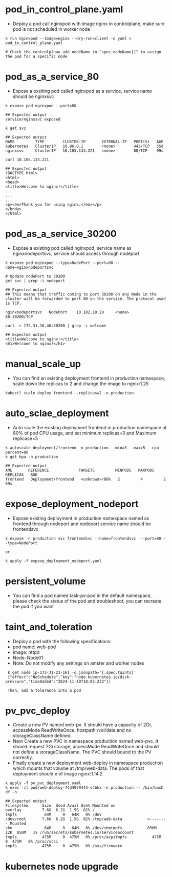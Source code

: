 # pod_in_control_plane.yaml
- Deploy a pod call nginxpod with image nginx in controlplane, make sure pod is not scheduled in worker node

```
k run nginxpod --image=nginx --dry-run=client -o yaml > pod_in_control_plane.yaml 

# Check the controlplnae add nodeName in "spec.nodeName[]" to assign the pod for a specific node 

```

# pod_as_a_service_80
- Expose a exsiting pod called nginxpod as a service, service name should be nginxsvc 

```
k expose pod nginxpod --port=80

## Expected output
service/nginxsvc exposed

k get svc

## Expected output 
NAME         TYPE        CLUSTER-IP       EXTERNAL-IP   PORT(S)   AGE
kubernetes   ClusterIP   10.96.0.1        <none>        443/TCP   55d
nginxsvc     ClusterIP   10.105.133.221   <none>        80/TCP    99s

curl 10.105.133.221

## Expected output 
!DOCTYPE html>
<html>
<head>
<title>Welcome to nginx!</title>
...
...
...
<p><em>Thank you for using nginx.</em></p>
</body>
</html>
```
# pod_as_a_service_30200

- Expose a existing pod called nginxpod, service name as nginxnodeportsvc, service should access through nodeport 

```
k expose pod nginxpod --type=NodePort --port=80 --name=nginxnodeportsvc

# Update nodePort to 30200
get svc | grep -i nodeport

## Expected output
## This means that traffic coming to port 30200 on any Node in the cluster will be forwarded to port 80 on the service. The protocol used is TCP.

nginxnodeportsvc   NodePort    10.102.10.28     <none>        80:30200/TCP 

curl -s 172.31.16.46:30200 | grep -i welcome

## Expected output 
<title>Welcome to nginx!</title>
<h1>Welcome to nginx!</h1>

```
# manual_scale_up
- You can find an existing deployment frontend in production namespace, scale down the replicas to 2 and change the image to ngnix:1.25

```
kubectl scale deploy frontend --replicas=2 -n production
```

# auto_sclae_deployment
- Auto scale the existing deployment frontend in production namespace at 80% of pod CPU usage, and set minimum replicas=3 and Maximum replicase=5 

```
k autoscale deployment/frontend -n production --min=3 --max=5 --cpu-percent=80
k get hpa -n production

## Expected output
AME       REFERENCE             TARGETS         MINPODS   MAXPODS   REPLICAS   AGE
frontend   Deployment/frontend   <unknown>/80%   2         4         2          69s
```

# expose_deployment_nodeport
- Expose existing deployment in production namespace named as frontend through nodeport and nodeport service name should be frontendsvc

```
k expose -n production svc frontendsvc --name=frontendsvc  --port=80 --type=NodePort 

or 

k apply -f expose_deployment_nodeport.yaml 
```

# persistent_volume
- You can find a pod named task-pv-pod in the default namespace, please check the status of the pod and troubleshoot, you can recreate the pod if you want

# taint_and_toleration

- Deploy a pod with the following specifications:
- pod name: web-pod
- image: httpd
- Node: Node01
- Note: Do not modify any settings on amster and worker nodes 

```
 k get node ip-172-31-23-161 -o jsonpath='{.spec.taints}'
 {"effect":"NoSchedule","key":"node.kubernetes.io/disk-pressure","timeAdded":"2024-11-10T18:05:22Z"}]
 
 Then, add a tolerance into a pod 

```

# pv_pvc_deploy
- Create a new PV named web-pv. It should have a capacity of 2Gi, accessMode ReadWriteOnce, hostpath /vol/data and no storageClassName defined.
- Next Create a new PVC in namespace production named web-pvc. It should request 2Gi storage, accessMode ReadWriteOnce and should not define a storageClassName. The PVC should bound to the PV correctly. 
- Finally create a new deployment web-deploy in namespace production which mounts that volume at /tmp/web-data. The pods of that deployment should e of image nginx:1.14.2

```
k apply -f pv_pvc_deployment.yaml
k exec -it pod/web-deploy-74d4979444-v4bkx -n production -- /bin/bash
df -h

## Expected output 
Filesystem      Size  Used Avail Use% Mounted on
overlay         7.6G  6.2G  1.5G  82% /
tmpfs            64M     0   64M   0% /dev
/dev/root       7.6G  6.2G  1.5G  82% /tmp/web-data           <-------- Mounted 
shm              64M     0   64M   0% /dev/shmtmpfs           850M   12K  850M   1% /run/secrets/kubernetes.io/serviceaccount
tmpfs           475M     0  475M   0% /proc/acpitmpfs           475M     0  475M   0% /proc/scsi
tmpfs           475M     0  475M   0% /sys/firmware
```




# kubernetes node upgrade
